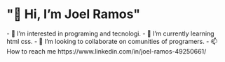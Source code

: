 <h1> "🫡 Hi, I’m Joel Ramos" </h1>
- 👀 I’m interested in programing and tecnologi.
- 🌱 I’m currently learning html css.
- 💞️ I’m looking to collaborate on comunities of programers.
- 📫 How to reach me https://www.linkedin.com/in/joel-ramos-49250661/ 

<!---
Choelramos/Choelramos is a ✨ special ✨ repository because its `README.md` (this file) appears on your GitHub profile.
You can click the Preview link to take a look at your changes.
--->
